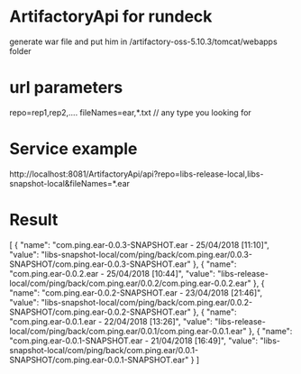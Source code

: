 # ArtifactoryApi for rundeck

generate war file and put him in /artifactory-oss-5.10.3/tomcat/webapps folder

# url parameters
repo=rep1,rep2,....
fileNames=ear,*.txt  // any type you looking for

# Service example
http://localhost:8081/ArtifactoryApi/api?repo=libs-release-local,libs-snapshot-local&fileNames=*.ear

# Result
[
  {
    "name": "com.ping.ear-0.0.3-SNAPSHOT.ear - 25/04/2018 [11:10]",
    "value": "libs-snapshot-local/com/ping/back/com.ping.ear/0.0.3-SNAPSHOT/com.ping.ear-0.0.3-SNAPSHOT.ear"
  },
  {
    "name": "com.ping.ear-0.0.2.ear - 25/04/2018 [10:44]",
    "value": "libs-release-local/com/ping/back/com.ping.ear/0.0.2/com.ping.ear-0.0.2.ear"
  },
  {
    "name": "com.ping.ear-0.0.2-SNAPSHOT.ear - 23/04/2018 [21:46]",
    "value": "libs-snapshot-local/com/ping/back/com.ping.ear/0.0.2-SNAPSHOT/com.ping.ear-0.0.2-SNAPSHOT.ear"
  },
  {
    "name": "com.ping.ear-0.0.1.ear - 22/04/2018 [13:26]",
    "value": "libs-release-local/com/ping/back/com.ping.ear/0.0.1/com.ping.ear-0.0.1.ear"
  },
  {
    "name": "com.ping.ear-0.0.1-SNAPSHOT.ear - 21/04/2018 [16:49]",
    "value": "libs-snapshot-local/com/ping/back/com.ping.ear/0.0.1-SNAPSHOT/com.ping.ear-0.0.1-SNAPSHOT.ear"
  }
]
